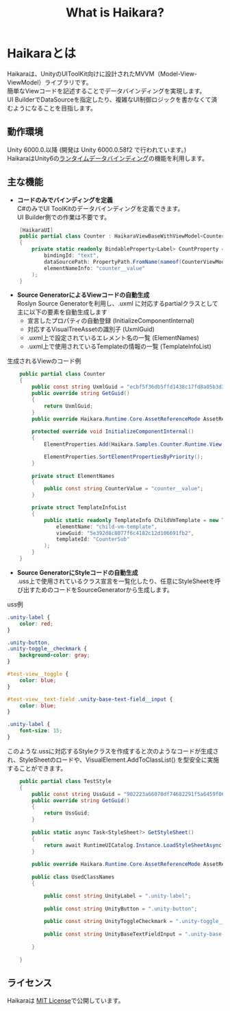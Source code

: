 ﻿---
order: -1
title: What is Haikara?
---

# Haikaraとは
Haikaraは、UnityのUIToolKit向けに設計されたMVVM（Model-View-ViewModel）ライブラリです。  
簡単なViewコードを記述することでデータバインディングを実現します。  
UI BuilderでDataSourceを指定したり、複雑なUI制御ロジックを書かなくて済むようになることを目指します。

## 動作環境
Unity 6000.0.以降 (開発は Unity 6000.0.58f2 で行われています。)  
HaikaraはUnity6の[ランタイムデータバインディング](https://docs.unity3d.com/6000.0/Documentation/Manual/UIE-runtime-binding.html)の機能を利用します。

## 主な機能
- **コードのみでバインディングを定義**  
C#のみでUI ToolKitのデータバインディングを定義できます。  
UI Builder側での作業は不要です。
```csharp
    [HaikaraUI]
    public partial class Counter : HaikaraViewBaseWithViewModel<CounterViewModel>
    {
        private static readonly BindableProperty<Label> CountProperty = BindableProperty<Label>.Create(
            bindingId: "text",
            dataSourcePath: PropertyPath.FromName(nameof(CounterViewModel.Label)),
            elementNameInfo: "counter__value"
        );
    }
```

- **Source GeneratorによるViewコードの自動生成**  
Roslyn Source Generatorを利用し、.uxml に対応するpartialクラスとして主に以下の要素を自動生成します
  - 宣言したプロパティの自動登録 (InitializeComponentInternal)
  - 対応するVisualTreeAssetの識別子 (UxmlGuid)  
  - .uxml上で設定されているエレメント名の一覧 (ElementNames)
  - .uxml上で使用されているTemplateの情報の一覧 (TemplateInfoList)

生成されるViewのコード例
```csharp
    public partial class Counter
    {
        public const string UxmlGuid = "ecbf5f36db5ffd1438c17fd8a05b3d33";
        public override string GetGuid()
        {
            return UxmlGuid;
        }
        public override Haikara.Runtime.Core.AssetReferenceMode AssetReferenceMode => Haikara.Runtime.Core.AssetReferenceMode.Resource;
        
        protected override void InitializeComponentInternal()
        {
            ElementProperties.Add(Haikara.Samples.Counter.Runtime.View.Counter.CountProperty);

            ElementProperties.SortElementPropertiesByPriority();
        }
        
        private struct ElementNames
        {
            public const string CounterValue = "counter__value";
        }

        private struct TemplateInfoList
        {
            public static readonly TemplateInfo ChildVmTemplate = new TemplateInfo(
                elementName: "child-vm-template",
                viewGuid: "5e392d8c8077f6c4182c12d106691fb2",
                templateId: "CounterSub"
            );
        }
    }
```

- **Source GeneratorにStyleコードの自動生成**  
.uss上で使用されているクラス宣言を一覧化したり、任意にStyleSheetを呼び出すためのコードをSourceGeneratorから生成します。

uss例
```css
.unity-label {
    color: red;
}

.unity-button,
.unity-toggle__checkmark {
    background-color: gray;
}

#test-view__toggle {
    color: blue;
}

#test-view__text-field .unity-base-text-field__input {
    color: blue;
}

.unity-label {
    font-size: 15;
}
```
このような.ussに対応するStyleクラスを作成すると次のようなコードが生成され、StyleSheetのロードや、VisualElement.AddToClassList() を型安全に実施することができます。  

```csharp
    public partial class TestStyle
    {
        public const string UssGuid = "902223a66070df74682291f5a6459f06";
        public override string GetGuid()
        {
            return UssGuid;
        }
        
        public static async Task<StyleSheet?> GetStyleSheet()
        {
            return await RuntimeUICatalog.Instance.LoadStyleSheetAsync(UssGuid);
        }
        
        public override Haikara.Runtime.Core.AssetReferenceMode AssetReferenceMode => Haikara.Runtime.Core.AssetReferenceMode.Resource;
        
        public class UsedClassNames
        {

            public const string UnityLabel = ".unity-label";
            
            public const string UnityButton = ".unity-button";
            
            public const string UnityToggleCheckmark = ".unity-toggle__checkmark";
            
            public const string UnityBaseTextFieldInput = ".unity-base-text-field__input";
            
        }
            
    }
```

## ライセンス
Haikaraは [MIT License](https://github.com/fireskyvvv/Haikara/blob/master/LICENSE.md)で公開しています。